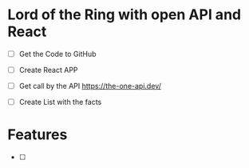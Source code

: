 # Lord of the Ring with open API and React

* [ ] Get the Code to GitHub
* [ ] Create React APP
* [ ] Get call by the API https://the-one-api.dev/
* [ ] Create List with the facts


# Features
* [ ]